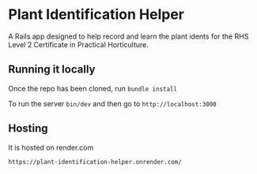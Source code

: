 # Plant Identification Helper

A Rails app designed to help record and learn the plant idents for the RHS Level 2 Certificate in Practical Horticulture.


## Running it locally

Once the repo has been cloned, run `bundle install`

To run the server `bin/dev` and then go to `http://localhost:3000`


## Hosting

It is hosted on render.com

`https://plant-identification-helper.onrender.com/`
